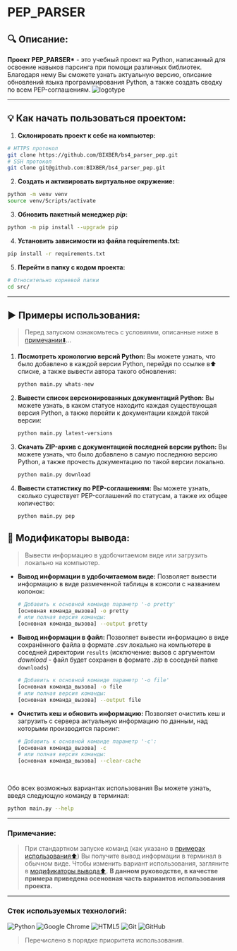 # PEP_PARSER
## 🔍 Описание:

**Проект PEP_PARSER\*** - это учебный проект на Python, написанный для освоение навыков парсинга при помощи различных библиотек. Благодаря нему Вы сможете узнать актуальную версию, описание обновлений языка программирования Python, а также 
создать сводку по всем PEP-соглашениям.
![logotype](https://cdn-icons-png.flaticon.com/512/1998/1998693.png)

---

## 💡 Как начать пользоваться проектом:

1. **Склонировать проект к себе на компьютер:**
```bash
# HTTPS протокол
git clone https://github.com/BIXBER/bs4_parser_pep.git
# SSH протокол
git clone git@github.com:BIXBER/bs4_parser_pep.git
```

2. **Создать и активировать виртуальное окружение:**

```bash
python -m venv venv
source venv/Scripts/activate
```

3. **Обновить пакетный менеджер *pip*:**
```bash
python -m pip install --upgrade pip
```

4. **Установить зависимости из файла requirements.txt:**

```bash
pip install -r requirements.txt
```

5. **Перейти в папку с кодом проекта:**
```bash
# Относительно корневой папки
cd src/
```

---

## ▶️ Примеры использования:
> Перед запуском ознакомьтесь с условиями, описанные ниже в [примечании⬇️](#примечание)...
1. **Посмотреть хронологию версий Python:**
Вы можете узнать, что было добавлено в каждой версии Python, перейдя по ссылке в⬆ списке, а также вывести автора такого обновления:
    ```bash
    python main.py whats-new
    ```

2. **Вывести список версионированных документаций Python:**
Вы можете узнать, в каком статусе находитс каждая существующая версия Python, а также перейти к документации каждой такой версии:
    ```bash
    python main.py latest-versions
    ```

3. **Скачать ZIP-архив с документацией последней версии python:**
Вы можете узнать, что было добавлено в самую последнюю версию Python, а также прочесть документацию по такой версии локально.
    ```bash
    python main.py download
    ```

4. **Вывести статистику по PEP-соглашениям:**
Вы можете узнать, сколько существует PEP-соглашений по статусам, а также их общее количество:
    ```bash
    python main.py pep
    ```

## 🔧 Модификаторы вывода:
> Вывести информацию в удобочитаемом виде или загрузить локально на компьютер.

* **Вывод информации в удобочитаемом виде:**
Позволяет вывести информацию в виде размеченной таблицы в консоли с названием колонок:
    ```bash
    # Добавить к основной команде параметр '-o pretty'
    [основная команда_вызова] -o pretty
    # или полная версия команды:
    [основная команда_вызова] --output pretty
    ```

* **Вывод информации в файл:**
Позволяет вывести информацию в виде сохранённого файла в формате *.csv* локально на компьютере в соседней директории `results` (исключение: вызов с аргументом *download* - файл будет сохранен в формате *.zip* в соседней папке `downloads`)
    ```bash
    # Добавить к основной команде параметр '-o file'
    [основная команда_вызова] -o file
    # или полная версия команды:
    [основная команда_вызова] --output file
    ```

* **Очистить кеш и обновить информацию:**
Позволяет очистить кеш и загрузить с сервера актуальную информацию по данным, над которыми производится парсинг:
    ```bash
    # Добавить к основной команде параметр '-с':
    [основная команда_вызова] -с
    # или полная версия команды:
    [основная команда_вызова] --сlear-cache
    ```
<br>

Обо всех возможных вариантах использования Вы можете узнать, введя следующую команду в терминал:
```bash
python main.py --help
```

---

### Примечание:
> При стандартном запуске команд (как указано в [примерах использования⬆️](#▶️-примеры-использования)) Вы получите вывод информации в терминал в обычном виде. Чтобы изменить вариант использования, загляните в [модификаторы вывода⬆️](#🔧-модификаторы-вывода). 
> **В данном руководстве, в качестве примера приведена осеновная часть вариантов использования проекта.**

---

### Стек используемых технологий:

![Python](https://img.shields.io/badge/python-3670A0?style=for-the-badge&logo=python&logoColor=ffdd54) ![Google Chrome](https://img.shields.io/badge/Google%20Chrome-4285F4?style=for-the-badge&logo=GoogleChrome&logoColor=white) ![HTML5](https://img.shields.io/badge/html5-%23E34F26.svg?style=for-the-badge&logo=html5&logoColor=white) ![Git](https://img.shields.io/badge/git-%23F05033.svg?style=for-the-badge&logo=git&logoColor=white) ![GitHub](https://img.shields.io/badge/github-%23121011.svg?style=for-the-badge&logo=github&logoColor=white)


> Перечислено в порядке приоритета использования.

